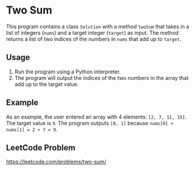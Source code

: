 # Two Sum

This program contains a class `Solution` with a method `twoSum` that takes in a list of integers (`nums`) and a target integer (`target`) as input. The method returns a list of two indices of the numbers in `nums` that add up to `target`.

## Usage

1. Run the program using a Python interpreter.
2. The program will output the indices of the two numbers in the array that add up to the target value.

## Example

As an example, the user entered an array with 4 elements: `[2, 7, 11, 15]`. The target value is `9`. The program outputs `[0, 1]` because `nums[0] + nums[1] = 2 + 7 = 9`.

## LeetCode Problem

https://leetcode.com/problems/two-sum/
